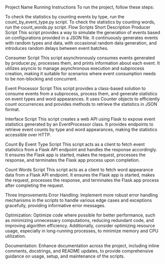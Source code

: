 Project Name
Running Instructions
To run the project, follow these steps:

To check the statistics by counting events by type, run the count_by_event_type.py script.
To check the statistics by counting words, run the count_words.py script.
Flow Scripts Short Description
Producer Script
This script provides a way to simulate the generation of events based on configurations provided in a JSON file. It continuously generates events with random types and data, with occasional random data generation, and introduces random delays between event batches.

Consumer Script
This script asynchronously consumes events generated by producer.py, processes them, and prints information about each event. It utilizes asyncio to manage asynchronous execution and subprocess creation, making it suitable for scenarios where event consumption needs to be non-blocking and concurrent.

Event Processor Script
This script provides a class-based solution to consume events from a subprocess, process them, and generate statistics on event types and word appearances. It uses Counter objects to efficiently count occurrences and provides methods to retrieve the statistics in JSON format.

Interface Script
This script creates a web API using Flask to expose event statistics generated by an EventProcessor class. It provides endpoints to retrieve event counts by type and word appearances, making the statistics accessible over HTTP.

Count By Event Type Script
This script acts as a client to fetch event statistics from a Flask API endpoint and handles the response accordingly. It ensures the Flask app is started, makes the request, processes the response, and terminates the Flask app process upon completion.

Count Words Script
This script acts as a client to fetch word appearance data from a Flask API endpoint. It ensures the Flask app is started, makes the request, processes the response, and terminates the Flask app process after completing the request.

Three Improvements
Error Handling: Implement more robust error handling mechanisms in the scripts to handle various edge cases and exceptions gracefully, providing informative error messages.

Optimization: Optimize code where possible for better performance, such as minimizing unnecessary computations, reducing redundant code, and improving algorithm efficiency. Additionally, consider optimizing resource usage, especially in long-running processes, to minimize memory and CPU utilization.

Documentation: Enhance documentation across the project, including inline comments, docstrings, and README updates, to provide comprehensive guidance on usage, setup, and maintenance of the scripts.
